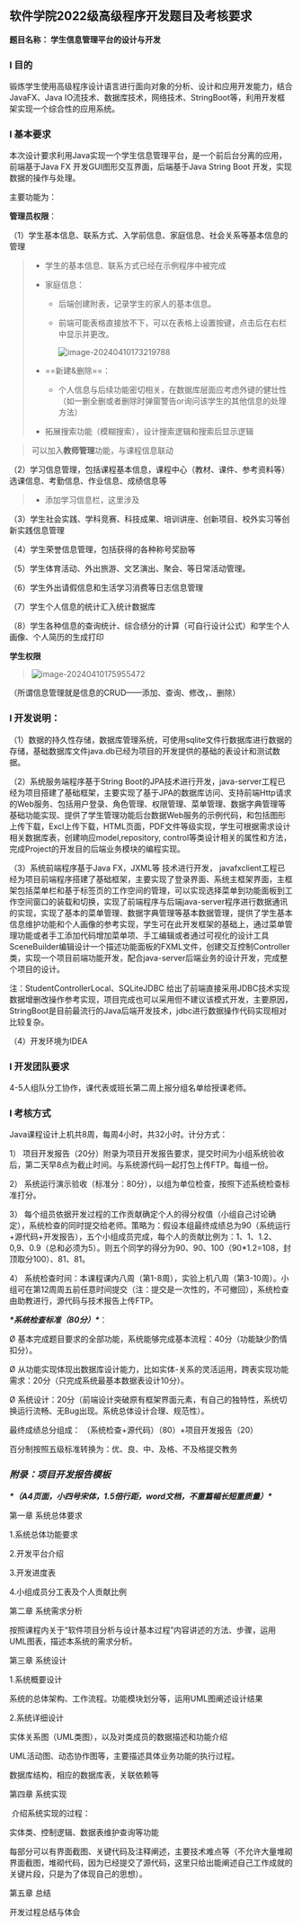 ## 软件学院2022级高级程序开发题目及考核要求

**题目名称： 学生信息管理平台的设计与开发**

### l **目的**

锻炼学生使用高级程序设计语言进行面向对象的分析、设计和应用开发能力，结合JavaFX、Java IO流技术、数据库技术，网络技术、StringBoot等，利用开发框架实现一个综合性的应用系统。

### l **基本要求**

本次设计要求利用Java实现一个学生信息管理平台，是一个前后台分离的应用，前端基于Java FX 开发GUI图形交互界面，后端基于Java String Boot 开发，实现数据的操作与处理。

主要功能为：

**管理员权限**：

（1）学生基本信息、联系方式、入学前信息、家庭信息、社会关系等基本信息的管理

> - 学生的基本信息、联系方式已经在示例程序中被完成
>
> - 家庭信息：
>
>   - 后端创建附表，记录学生的家人的基本信息。
>
>   - 前端可能表格直接放不下，可以在表格上设置按键，点击后在右栏中显示并更改。
>
>     ![image-20240410173219788](需求分析/image-20240410173219788.png)
>
> - ==新建&删除==：
>
>   - 个人信息与后续功能密切相关，在数据库层面应考虑外键的健壮性（如一删全删或者删除时弹窗警告or询问该学生的其他信息的处理方法）
>
> - 拓展搜索功能（模糊搜索），设计搜索逻辑和搜索后显示逻辑

> 可以加入**教师管理**功能，与课程信息联动

（2）学习信息管理，包括课程基本信息，课程中心（教材、课件、参考资料等）选课信息、考勤信息、作业信息、成绩信息等

> - 添加学习信息栏，这里涉及

（3）学生社会实践、学科竞赛、科技成果、培训讲座、创新项目、校外实习等创新实践信息管理

> 

（4）学生荣誉信息管理，包括获得的各种称号奖励等

> 

（5）学生体育活动、外出旅游、文艺演出、聚会、等日常活动管理。

> 

（6）学生外出请假信息和生活学习消费等日志信息管理

> 

（7）学生个人信息的统计汇入统计数据库

> 

（8）学生各种信息的查询统计、综合绩分的计算（可自行设计公式）和学生个人画像、个人简历的生成打印

> 



**学生权限**

> ![image-20240410175955472](需求分析/image-20240410175955472.png)



（所谓信息管理就是信息的CRUD——添加、查询、修改，、删除）

### l 开发说明：

（1）数据的持久性存储，数据库管理系统，可使用sqlite文件行数据库进行数据的存储，基础数据库文件java.db已经为项目的开发提供的基础的表设计和测试数据。

（2）系统服务端程序基于String Boot的JPA技术进行开发，java-server工程已经为项目搭建了基础框架，主要实现了基于JPA的数据库访问、支持前端Http请求的Web服务、包括用户登录、角色管理、权限管理、菜单管理、数据字典管理等基础功能实现、提供了学生管理功能后台数据Web服务的示例代码，和包括图形上传下载，Excl上传下载，HTML页面，PDF文件等级实现，学生可根据需求设计相关数据库表，创建响应model,repository, control等类设计相关的属性和方法，完成Project的开发目的后端业务模块的编程实现。

（3）系统前端程序基于Java FX，JXML等 技术进行开发， javafxclient工程已经为项目前端程序搭建了基础框架，主要实现了登录界面、系统主框架界面，主框架包括菜单栏和基于标签页的工作空间的管理，可以实现选择菜单到功能面板到工作空间窗口的装载和切换，实现了前端程序与后端java-server程序进行数据通讯的实现，实现了基本的菜单管理、数据字典管理等基本数据管理，提供了学生基本信息维护功能和个人画像的参考实现，学生可在此开发框架的基础上，通过菜单管理功能或者手工添加代码增加菜单项、手工编辑或者通过可视化的设计工具SceneBuilder编辑设计一个描述功能面板的FXML文件，创建交互控制Controller类，实现一个项目前端功能开发，配合java-server后端业务的设计开发，完成整个项目的设计。

注：StudentControllerLocal、SQLiteJDBC 给出了前端直接采用JDBC技术实现数据增删改操作参考实现，项目完成也可以采用但不建议该模式开发，主要原因，StringBoot是目前最流行的Java后端开发技术，jdbc进行数据操作代码实现相对比较复杂。

（4）开发环境为IDEA

### l 开发团队要求

4-5人组队分工协作，课代表或班长第二周上报分组名单给授课老师。

### l **考核方式**

Java课程设计上机共8周，每周4小时，共32小时。计分方式：

1） 项目开发报告（20分）附录为项目开发报告要求，提交时间为小组系统验收后，第二天早8点为截止时间。与系统源代码一起打包上传FTP。每组一份。

2） 系统运行演示验收（标准分：80分），以组为单位检查，按照下述系统检查标准打分。

3） 每个组员依据开发过程的工作贡献确定个人的得分权值（小组自己讨论确定），系统检查的同时提交给老师。策略为：假设本组最终成绩总为90（系统运行+源代码+开发报告），五个小组成员完成，每个人的贡献比例为：1、1、1.2、0,9、0.9（总和必须为5）。则五个同学的得分为90、90、100（90*1.2=108，封顶取分100）、81、81。

4） 系统检查时间：本课程课内八周（第1-8周），实验上机八周（第3-10周）。小组可在第12周周五前任意时间提交（注：提交是一次性的，不可撤回），系统检查由助教进行，源代码与技术报告上传FTP。

***\*系统检查标准（80分）\****：

Ø 基本完成题目要求的全部功能，系统能够完成基本流程：40分（功能缺少酌情扣分）。 

Ø 从功能实现体现出数据库设计能力，比如实体-关系的灵活运用，跨表实现功能需求：20分（只完成系统最基本数据表设计10分）。

Ø 系统设计：20分（前端设计突破原有框架界面元素，有自己的独特性，系统切换运行流畅、无Bug出现。系统总体设计合理、规范性）。

   最终成绩总分组成： （系统检查+源代码）（80）+项目开发报告（20）

   百分制按照五级标准转换为：优、良、中、及格、不及格提交教务

 

### ***附录：项目开发报告模板***

***\*（A4页面，小四号宋体，1.5倍行距，word文档，不重篇幅长短重质量）\****

第一章 系统总体要求

1.系统总体功能要求

2.开发平台介绍

3.开发进度表

4.小组成员分工表及个人贡献比例

第二章 系统需求分析

   按照课程内关于“软件项目分析与设计基本过程”内容讲述的方法、步骤，运用UML图表，描述本系统的需求分析。

第三章 系统设计

   1.系统概要设计

   系统的总体架构、工作流程。功能模块划分等，运用UML图阐述设计结果

2.系统详细设计

实体关系图（UML类图），以及对类成员的数据描述和功能介绍

UML活动图、动态协作图等，主要描述具体业务功能的执行过程。

数据库结构，相应的数据库表，关联依赖等

第四章 系统实现

​	介绍系统实现的过程：

  实体类、控制逻辑、数据表维护查询等功能

每部分可以有界面截图、关键代码及注释阐述，主要技术难点等（不允许大量堆砌界面截图，堆砌代码，因为已经提交了源代码，这里只给出能阐述自己工作成就的关键片段，只是为了体现自己的思想）。

第五章 总结

 开发过程总结与体会

 

 